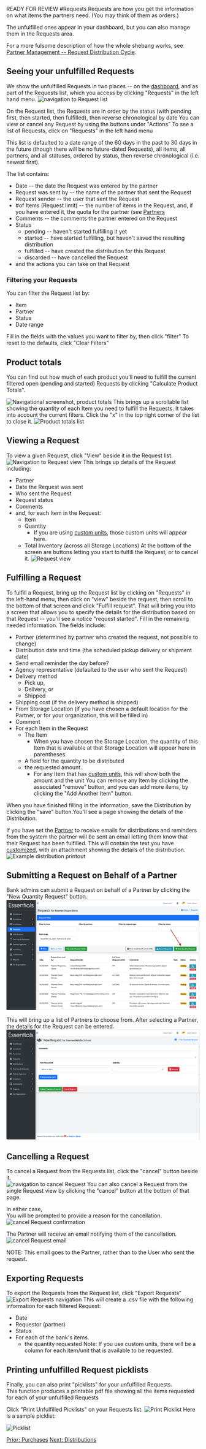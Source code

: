 READY FOR REVIEW
#Requests
Requests are how you get the information on what items the partners need.  (You may think of them as orders.)

The unfulfilled ones appear in your dashboard, but you can also manage them in the Requests area.

For a more fulsome description of how the whole shebang works,  see [Partner Management -- Request Distribution Cycle](pm_request_distribution_cycle.md).

## Seeing your unfulfilled Requests
We show the unfulfilled Requests in two places -- on the [dashboard](essentials_dashboard.md),  and as part of the Requests list, which you access by clicking "Requests" in the left hand menu.
![navigation to Request list](images/essentials/requests/essentials_requests_navigation.png)

On the Request list,  the Requests are in order by the status (with pending first, then started, then fulfilled), then reverse chronological by date
You can view or cancel any Request by using the buttons under "Actions"
To see a list of Requests, click on "Requests" in the left hand menu

This list is defaulted to a date range of the 60 days in the past to 30 days in the future (though there will be no future-dated Requests), all items, all partners, and all statuses, ordered by
status, then reverse chronological (i.e. newest first).

The list contains:
- Date -- the date the Request was entered by the partner
- Request was sent by -- the name of the partner that sent the Request
- Request sender -- the user that sent the Request
- #of Items (Request limit)  -- the number of items in the Request, and, if you have entered it, the quota for the partner (see [Partners](getting_started_partners.md)
- Comments -- the comments the partner entered on the Request
- Status 
  - pending -- haven't started fulfilling it yet
  - started -- have started fulfilling, but haven't saved the resulting distribution
  - fulfilled -- have created the distribution for this Request
  - discarded -- have cancelled the Request
- and the actions you can take on that Request

### Filtering your Requests
You can filter the Request list by:
- Item
- Partner
- Status
- Date range

Fill in the fields with the values you want to filter by, then click "filter"
To reset to the defaults,  click "Clear Filters"

## Product totals
You can find out how much of each product you'll need to fulfill the current filtered open (pending and started) Requests by clicking "Calculate Product Totals".

![Navigational screenshot, product totals](images/essentials/requests/essentials_requests_product_totals_navigation.png)
This brings up a scrollable list showing the quantity of each Item you need to fulfill the Requests.  It takes into account the current filters. Click the "x" in the top right corner of the list to close it.
![Product totals list](images/essentials/requests/essentials_requests_product_totals.png)

## Viewing a Request
To view a given Request, click "View" beside it in the Request list.
![Navigation to Request view](images/essentials/requests/essentials_requests_view_navigation.png)
This brings up details of the Request including:
- Partner
- Date the Request was sent
- Who sent the Request
- Request status
- Comments
- and, for each Item in the Request:
  - Item
  - Quantity
    - If you are using [custom units](special_custom_units.md), those custom units will appear here.
  - Total Inventory (across all Storage Locations)
At the bottom of the screen are buttons letting you start to fulfill the Request, or to cancel it.
![Request view](images/essentials/requests/essentials_requests_view.png)

## Fulfilling a Request
To fulfill a Request, bring up the Request list by clicking on "Requests" in the left-hand menu,  then click on "view" beside the request,  then scroll to the bottom of that screen and click "Fulfill request".
That will bring you into a screen that allows you to specify the details for the distribution based on that Request -- you'll see a notice "request started".
Fill in the remaining needed information. The fields include:

- Partner (determined by partner who created the request, not possible to change)
- Distribution date and time (the scheduled pickup delivery or shipment date)
- Send email reminder the day before?
- Agency representative (defaulted to the user who sent the Request)
- Delivery method
  - Pick up,
  - Delivery, or 
  - Shipped
- Shipping cost (if the delivery method is shipped)
- From Storage Location (if you have chosen a default location for the Partner, or for your organization,  this will be filled in)
- Comment
- For each Item in the Request
  - The Item
    - When you have chosen the Storage Location,  the quantity of this Item that is available at that Storage Location will appear here in parentheses.
  - A field for the quantity to be distributed
  - the requested amount.   
    - For any Item that has [custom units](special_custom_units.md), this will show both the amount and the unit
You can remove any Item by clicking the associated "remove" button, and you can add more iIems, by clicking the "Add Another Item" button.
  
When you have finished filling in the information, save the Distribution by clicking the "save" button.You'll see a page showing the details of the Distribution.

If you have set the [Partner](getting_started_partners.md) to receive emails for distributions and reminders from the system 
the partner will be sent an email letting them know that their Request has been fulfilled.  This will contain the text you have [customized](getting_started_customization.md), with an attachment showing the details of the distribution.
![Example distribution printout](images/essentials/distributions/essentials_distributions_printout.png)

## Submitting a Request on Behalf of a Partner
Bank admins can submit a Request on behalf of a Partner by clicking the "New Quantity Request" button.
![New Request button](images/essentials/requests/essentials_requests_new_request_button.png)

This will bring up a list of Partners to choose from. After selecting a Partner, the details for the Request can be entered.
![New Request details](images/essentials/requests/essentials_requests_new_request_details.png)

## Cancelling a Request
To cancel a Request from the Requests list,  click the "cancel" button beside it.  
![navigation to cancel Request](images/essentials/requests/essentials_requests_cancel_navigation.png)
You can also cancel a Request from the single Request view by clicking the "cancel" button at the bottom of that page.

In either case,  
You will be prompted to provide a reason for the cancellation.
![cancel Request confirmation](images/essentials/requests/essentials_requests_cancel_confirm.png)

The Partner will receive an email notifying them of the cancellation.
![cancel Request email](images/essentials/requests/essentials_requests_cancel_email.png)

NOTE:  This email goes to the Partner, rather than to the User who sent the request.


## Exporting Requests
To export the Requests from the Request list,  click "Export Requests"
![Export Requests navigation](images/essentials/requests/essentials_requests_export_navigation.png)
This will create a .csv file with the following information for each filtered Request:
- Date
- Requestor (partner)
- Status
- For each of the bank's items.
  - the quantity requested
 Note:  If you use custom units,  there will be a column for each item/unit that is available to be requested. 

## Printing unfulfilled Request picklists

Finally,  you can also print "picklists" for your unfulfilled Requests.  
This function produces a printable pdf file showing all the items requested for each of your unfulfilled Requests

Click "Print Unfulfilled Picklists" on your Requests list.
![Print Picklist](images/essentials/requests/essentials_requests_print_picklists_navigation.png)
Here is a sample picklist:

![Picklist](images/essentials/requests/essentials_requests_picklist.png)


[Prior: Purchases](essentials_purchases.md)  [Next: Distributions](essentials_distributions.md)

